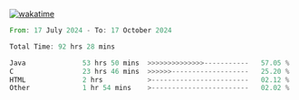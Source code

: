[![wakatime](https://wakatime.com/badge/user/5970ac98-85fb-4bfd-a7d8-142e7d5bd274.svg)](https://wakatime.com/@5970ac98-85fb-4bfd-a7d8-142e7d5bd274)

<!--START_SECTION:waka-->

```rust
From: 17 July 2024 - To: 17 October 2024

Total Time: 92 hrs 28 mins

Java              53 hrs 50 mins  >>>>>>>>>>>>>>-----------   57.05 %
C                 23 hrs 46 mins  >>>>>>-------------------   25.20 %
HTML              2 hrs           >------------------------   02.12 %
Other             1 hr 54 mins    >------------------------   02.02 %
```

<!--END_SECTION:waka-->
